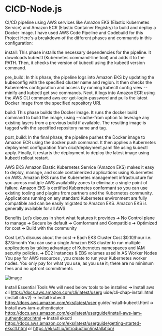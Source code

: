 # CICD-Node.js
 CI/CD pipeline using AWS services like Amazon EKS (Elastic Kubernetes Service) and Amazon ECR (Elastic Container Registry) to build and deploy a Docker image. I have used AWS Code Pipeline and Codebuild for this Project
 Here's a breakdown of the different phases and commands in this configuration:
 
 install: This phase installs the necessary dependencies for the pipeline. It downloads kubectl (Kubernetes command-line tool) and adds it to the PATH. Then, it checks the version of kubectl using the kubectl version command.

pre_build: In this phase, the pipeline logs into Amazon EKS by updating the kubeconfig with the specified cluster name and region. It then checks the Kubernetes configuration and access by running kubectl config view --minify and kubectl get svc commands. Next, it logs into Amazon ECR using the AWS CLI command aws ecr get-login-password and pulls the latest Docker image from the specified repository URI.

build: This phase builds the Docker image. It runs the docker build command to build the image, using --cache-from option to leverage any existing layers from a previous build if available. The resulting image is tagged with the specified repository name and tag.

post_build: In the final phase, the pipeline pushes the Docker image to Amazon ECR using the docker push command. It then applies a Kubernetes deployment configuration from cicd/deployment.yaml file using kubectl apply. Finally, it restarts the deployment to deploy the latest image using kubectl rollout restart.

AWS EKS
Amazon Elastic Kubernetes Service (Amazon EKS)
makes it easy to deploy, manage, and scale containerized
applications using Kubernetes on AWS.
Amazon EKS runs the Kubernetes management
infrastructure for you across multiple AWS availability
zones to eliminate a single point of failure. Amazon EKS
is certified Kubernetes conformant so you can use
existing tooling and plugins from partners and the
Kubernetes community. Applications running on any
standard Kubernetes environment are fully compatible
and can be easily migrated to Amazon EKS.
Amazon EKS is generally available for all AWS

Benefits
Let’s discuss in short what features it
provides
➔ No Control plane to manage
➔ Secure by default
➔ Comformant and Compatible
➔ Optimized for cost
➔ Build with the community

Cost
Let’s discuss about the cost
➔ Each EKS Cluster Cost
$0.10/hour i.e. $73/month
You can use a single Amazon EKS cluster to
run multiple applications by taking advantage
of Kubernetes namespaces and IAM security
policies.
➔ EC2 Instances & EBS volumes
used in AS Worker Nodes
You pay for AWS resources , you create to run
your Kubernetes worker nodes. You only pay
for what you use, as you use it; there are no
minimum fees and no upfront commitments

![image](https://github.com/ShreyasKali01/CICD-Node.js/assets/90476042/9deb8ea6-adaf-4412-bc6a-b48d88ee1759)

Install Essential Tools
We will need below tools to be installed
➔ Install aws cli
https://docs.aws.amazon.com/cli/latest/userg
uide/cli-chap-install.html (install cli v2)
➔ Install kubectl
https://docs.aws.amazon.com/eks/latest/user
guide/install-kubectl.html
➔ Install aws-iam-authenticator
https://docs.aws.amazon.com/eks/latest/userguide/install-aws-iam-authenticator.html
➔ Install eksctl
https://docs.aws.amazon.com/eks/latest/userguide/getting-started-eksctl.html  or
https://eksctl.io/introduction/installation/

